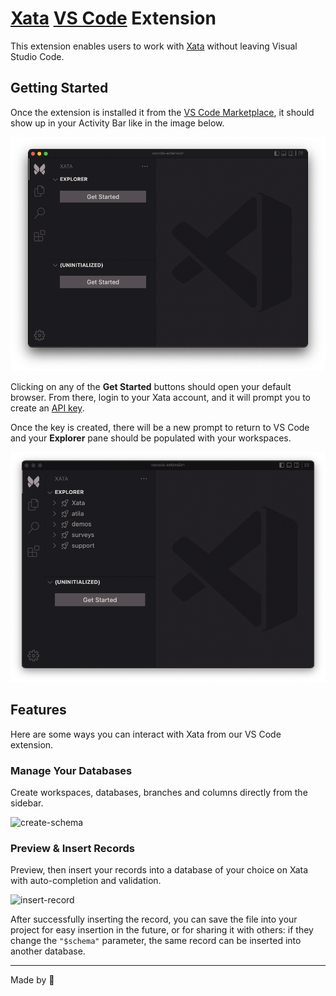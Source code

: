 # [Xata](https://xata.io) [VS Code](https://code.visualstudio.com/) Extension

This extension enables users to work with [Xata](https://xata.io) without leaving Visual Studio Code.

## Getting Started

Once the extension is installed it from the [VS Code Marketplace](), it should show up in your Activity Bar like in the image below.

![Setup view for the VSCode Extension](https://github.com/xataio/vscode-extension/raw/main/doc/get-started-view.png)

Clicking on any of the **Get Started** buttons should open your default browser. From there, login to your Xata account, and it will prompt you to create an [API key](https://docs.xata.io/concepts/api-keys). 

Once the key is created, there will be a new prompt to return to VS Code and your **Explorer** pane should be populated with your workspaces.

![List of workspaces on Xata VSCode Extension](https://github.com/xataio/vscode-extension/raw/main/doc/workspaces-view.png)

## Features
Here are some ways you can interact with Xata from our VS Code extension. 
### Manage Your Databases

Create workspaces, databases, branches and columns directly from the sidebar.

![create-schema](https://github.com/xataio/vscode-extension/raw/main/doc/create-schema.gif)

### Preview & Insert Records

Preview, then insert your records into a database of your choice on Xata with auto-completion and validation.

![insert-record](https://github.com/xataio/vscode-extension/raw/main/doc/insert-preview-records.gif)

After successfully inserting the record, you can save the file into your project for easy insertion in the future, or for sharing it with others: if they change the `"$schema"` parameter, the same record can be inserted into another database.

---

Made by 🦋
